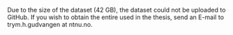 Due to the size of the dataset (42 GB), the dataset could not be uploaded to GitHub.
If you wish to obtain the entire used in the thesis, send an E-mail to trym.h.gudvangen at ntnu.no.
